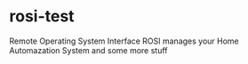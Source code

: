 # rosi-test
Remote Operating System Interface
ROSI manages your Home Automazation System
and some more stuff
